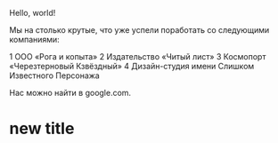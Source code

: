 Hello, world!

Мы на столько крутые, что уже успели поработать со следующими компаниями:

1 ООО «Рога и копыта»
2 Издательство «Читый лист»
3 Космопорт «Черезтерновый Кзвёздный»
4 Дизайн-студия имени Слишком Известного Персонажа

Нас можно найти в google.com.

# new title
